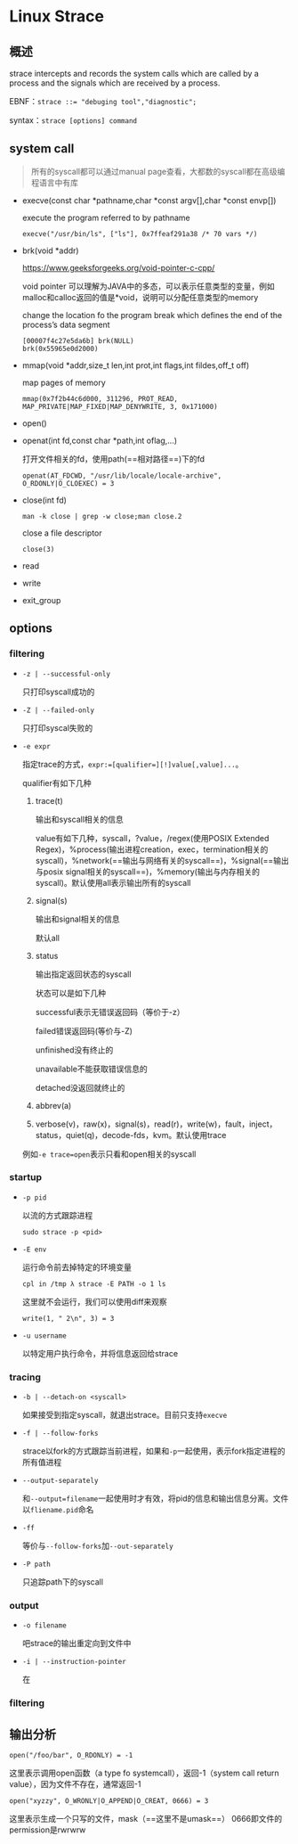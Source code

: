 # Linux Strace 

## 概述

strace intercepts and records the system calls which are called by a process and the signals which are received by a process.

EBNF：`strace ::= "debuging tool","diagnostic";`

syntax：`strace [options] command`

## system call

> 所有的syscall都可以通过manual page查看，大都数的syscall都在高级编程语言中有库

- execve(const char *pathname,char *const argv[],char *const envp[])

  execute the program referred to  by pathname

  ```
  execve("/usr/bin/ls", ["ls"], 0x7ffeaf291a38 /* 70 vars */)
  ```

- brk(void *addr)

  https://www.geeksforgeeks.org/void-pointer-c-cpp/

  void pointer 可以理解为JAVA中的多态，可以表示任意类型的变量，例如malloc和calloc返回的值是*void，说明可以分配任意类型的memory

  change the location fo the program break which defines the end of the process’s data segment

  ```
  [00007f4c27e5da6b] brk(NULL)
  brk(0x55965e0d2000)
  ```

- mmap(void *addr,size_t len,int prot,int flags,int fildes,off_t off)

  map pages of memory

  ```
  mmap(0x7f2b44c6d000, 311296, PROT_READ, MAP_PRIVATE|MAP_FIXED|MAP_DENYWRITE, 3, 0x171000)
  ```

- open()

- openat(int fd,const char *path,int oflag,...)

  打开文件相关的fd，使用path(==相对路径==)下的fd

  ```
  openat(AT_FDCWD, "/usr/lib/locale/locale-archive", O_RDONLY|O_CLOEXEC) = 3
  ```

  

- close(int fd)

  `man -k close | grep -w close;man close.2`

  close a file descriptor

  ```
  close(3)
  ```

- read

- write

- exit_group

## options

### filtering

- `-z | --successful-only`

  只打印syscall成功的

- `-Z | --failed-only`

  只打印syscal失败的

- `-e expr`

  指定trace的方式，`expr:=[qualifier=][!]value[,value]...`。

  qualifier有如下几种

  1. trace(t)

     输出和syscall相关的信息

     value有如下几种，syscall，?value，/regex(使用POSIX Extended Regex)，%process(输出进程creation，exec，termination相关的syscall)，%network(==输出与网络有关的syscall==)，%signal(==输出与posix signal相关的syscall==)，%memory(输出与内存相关的syscall)。默认使用all表示输出所有的syscall

  2. signal(s)

     输出和signal相关的信息

     默认all

  3. status

     输出指定返回状态的syscall

     状态可以是如下几种

     successful表示无错误返回码（等价于-z）

     failed错误返回码(等价与-Z)

     unfinished没有终止的

     unavailable不能获取错误信息的

     detached没返回就终止的

  1. abbrev(a)
  2. verbose(v)，raw(x)，signal(s)，read(r)，write(w)，fault，inject，status，quiet(q)，decode-fds，kvm。默认使用trace

  

  例如`-e trace=open`表示只看和open相关的syscall

  

### startup

- `-p pid`

  以流的方式跟踪进程

  ```
  sudo strace -p <pid>
  ```

- `-E env`

  运行命令前去掉特定的环境变量

  ```
  cpl in /tmp λ strace -E PATH -o 1 ls
  ```

  这里就不会运行，我们可以使用diff来观察

  ```
  write(1, " 2\n", 3) = 3
  ```

- `-u username`

  以特定用户执行命令，并将信息返回给strace

### tracing

- `-b | --detach-on <syscall>`

  如果接受到指定syscall，就退出strace。目前只支持`execve`

- `-f | --follow-forks`

  strace以fork的方式跟踪当前进程，如果和`-p`一起使用，表示fork指定进程的所有值进程

- `--output-separately`

  和`--output=filename`一起使用时才有效，将pid的信息和输出信息分离。文件以`fliename.pid`命名

- `-ff`

  等价与`--follow-forks`加`--out-separately`

- `-P path`

  只追踪path下的syscall

### output

- `-o filename`

   吧strace的输出重定向到文件中

- `-i | --instruction-pointer`

  在

### filtering





## 输出分析

```
open("/foo/bar", O_RDONLY) = -1
```

这里表示调用open函数（a type fo systemcall），返回-1（system call return value），因为文件不存在，通常返回-1

```
open("xyzzy", O_WRONLY|O_APPEND|O_CREAT, 0666) = 3
```

这里表示生成一个只写的文件，mask（==这里不是umask==） 0666即文件的permission是rwrwrw

